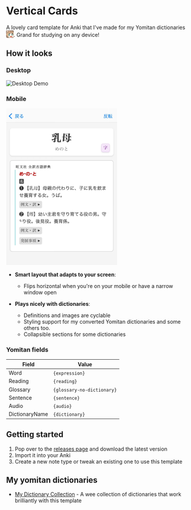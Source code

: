 # Vertical Cards

A lovely card template for Anki that I've made for my Yomitan dictionaries <img src="assets/SaberLion.png" width="20" height="20" alt="SaberLion" style="vertical-align: text-bottom;" />. Grand for studying on any device! 

## How it looks

### Desktop
![Desktop Demo](./assets/desktop-demo.gif)

### Mobile
<img src="./assets/mobile.jpg" width="300" alt="Mobile layout" /> 

- **Smart layout that adapts to your screen**: 
  - Flips horizontal when you're on your mobile or have a narrow window open
  
- **Plays nicely with dictionaries**:
  - Definitions and images are cyclable
  - Styling support for my converted Yomitan dictionaries and some others too.
  - Collapsible sections for some dictionaries

### Yomitan fields
| Field                 | Value                           |
| --------------------- | ------------------------------- |
| Word            | `{expression}`                        |
| Reading     | `{reading}`                               |
| Glossary       | `{glossary-no-dictionary}`             |
| Sentence         | `{sentence}`                         |
| Audio        | `{audio}`                               |
| DictionaryName              | `{dictionary}`            |

## Getting started

1. Pop over to the [releases page](https://github.com/kiwakiwaa/vertical-cards/releases) and download the latest version
2. Import it into your Anki
3. Create a new note type or tweak an existing one to use this template

## My yomitan dictionaries

- [My Dictionary Collection](https://drive.proton.me/urls/GH0GV6DMEC#RP55zc2DL8vD) - A wee collection of dictionaries that work brilliantly with this template